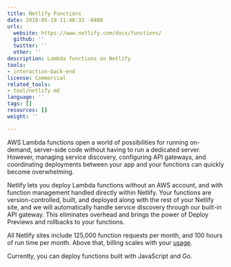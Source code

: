 ```yaml
---
title: Netlify Functions
date: 2018-05-19 11:48:33 -0400
urls:
  website: https://www.netlify.com/docs/functions/
  github: ''
  twitter: ''
  other: ''
description: Lambda functions on Netlify
tools:
- interaction-back-end
license: Commercial
related_tools:
- tool/netlify.md
language: ''
tags: []
resources: []
weight: ''

---
```

AWS Lambda functions open a world of possibilities for running on-demand, server-side code without having to run a dedicated server. However, managing service discovery, configuring API gateways, and coordinating deployments between your app and your functions can quickly become overwhelming.

Netlify lets you deploy Lambda functions without an AWS account, and with function management handled directly within Netlify. Your functions are version-controlled, built, and deployed along with the rest of your Netlify site, and we will automatically handle service discovery through our built-in API gateway. This eliminates overhead and brings the power of Deploy Previews and rollbacks to your functions.

All Netlify sites include 125,000 function requests per month, and 100 hours of run time per month. Above that, billing scales with your [usage](https://www.netlify.com/docs/functions/#usage-and-billing).

Currently, you can deploy functions built with JavaScript and Go.